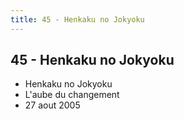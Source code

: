 ```yaml
---
title: 45 - Henkaku no Jokyoku
---
```


45 - Henkaku no Jokyoku
-----------------------

* Henkaku no Jokyoku
* L'aube du changement
* 27 aout 2005
